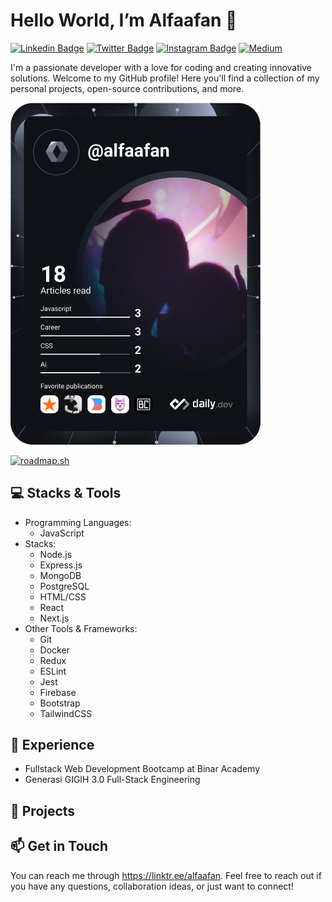 # Hello World, I’m Alfaafan 👋
[![Linkedin Badge](https://img.shields.io/badge/-LinkedIn-0e76a8?style=flat-square&logo=Linkedin&logoColor=white)](https://www.linkedin.com/in/alfaafan/)
[![Twitter Badge](https://img.shields.io/badge/-Twitter-00acee?style=flat-square&logo=Twitter&logoColor=white)](https://twitter.com/alfaafan_)
[![Instagram Badge](https://img.shields.io/badge/-Instagram-e4405f?style=flat-square&logo=Instagram&logoColor=white)](https://www.instagram.com/alfaafan.yusufa/)
[![Medium](https://img.shields.io/badge/Medium-Follow-blue?style=flat-square&logo=medium)](https://medium.com/@alfaafan)

I'm a passionate developer with a love for coding and creating innovative solutions. Welcome to my GitHub profile! Here you'll find a collection of my personal projects, open-source contributions, and more.

<a href="https://app.daily.dev/alfaafan"><img src="https://github.com/alfaafan/alfaafan/blob/main/devcard.svg" width="400" alt="Alfaafan's Dev Card"/></a>

[![roadmap.sh](https://api.roadmap.sh/v1-badge/wide/644666bfe27257737496087a?variant=dark&roadmaps=javascript%2Cfrontend%2Cbackend%2Cgolang)](https://roadmap.sh)


## 💻 Stacks & Tools
- Programming Languages: 
  - JavaScript
- Stacks:
  - Node.js
  - Express.js
  - MongoDB
  - PostgreSQL
  - HTML/CSS
  - React
  - Next.js
- Other Tools & Frameworks:
  - Git
  - Docker
  - Redux
  - ESLint
  - Jest
  - Firebase
  - Bootstrap
  - TailwindCSS

## 💼 Experience
- Fullstack Web Development Bootcamp at Binar Academy
- Generasi GIGIH 3.0 Full-Stack Engineering

## 🚀 Projects

## 📫 Get in Touch
You can reach me through https://linktr.ee/alfaafan.
Feel free to reach out if you have any questions, collaboration ideas, or just want to connect!

<!---
chelilac/chelilac is a ✨ special ✨ repository because its `README.md` (this file) appears on your GitHub profile.
You can click the Preview link to take a look at your changes.
--->
